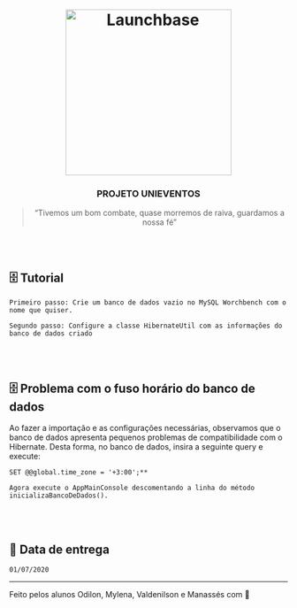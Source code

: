 <h1 align="center">
    <img alt="Launchbase" src="https://encrypted-tbn0.gstatic.com/images?q=tbn%3AANd9GcTzYRmq9ITJGG2Gr7xNbMYB4oK8wZrTddByeA&usqp=CAU" width="300px" />
</h1>

<h3 align="center">
  PROJETO UNIEVENTOS
</h3>

<blockquote align="center">“Tivemos um bom combate, quase morremos de raiva, guardamos a nossa fé”</blockquote>

<br>
<br>

## :file_cabinet: Tutorial

    Primeiro passo: Crie um banco de dados vazio no MySQL Worchbench com o nome que quiser.
    
    Segundo passo: Configure a classe HibernateUtil com as informações do banco de dados criado
    
<br>
<br>

## :file_cabinet: Problema com o fuso horário do banco de dados
  Ao fazer a importação e as configurações necessárias, observamos que o banco de dados apresenta pequenos problemas de compatibilidade com o Hibernate. Desta forma, no    banco   de dados, insira a seguinte query e execute:

    SET @@global.time_zone = '+3:00';**
       
    Agora execute o AppMainConsole descomentando a linha do método inicializaBancoDeDados().
    
<br>
<br>

## :calendar: Data de entrega

    01/07/2020


---

Feito pelos alunos Odilon, Mylena, Valdenilson e Manassés com :purple_heart:


